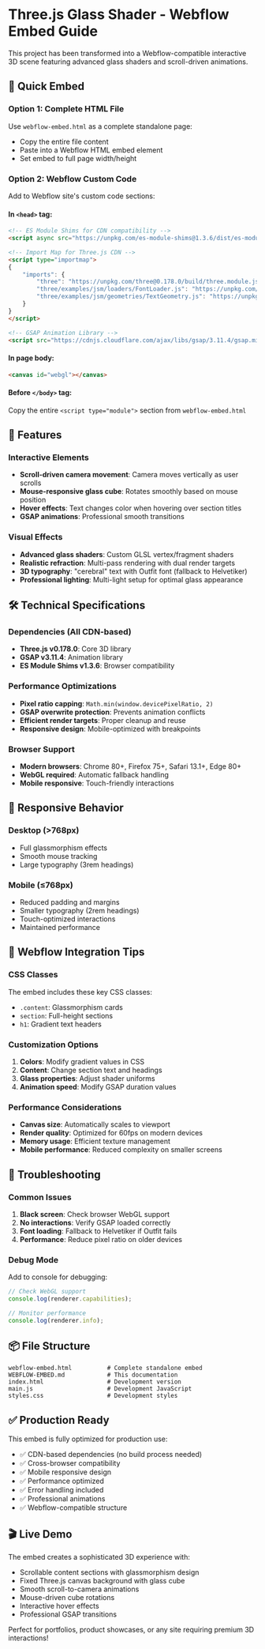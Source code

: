 # Three.js Glass Shader - Webflow Embed Guide

This project has been transformed into a Webflow-compatible interactive 3D scene featuring advanced glass shaders and scroll-driven animations.

## 🚀 Quick Embed

### Option 1: Complete HTML File
Use `webflow-embed.html` as a complete standalone page:
- Copy the entire file content
- Paste into a Webflow HTML embed element
- Set embed to full page width/height

### Option 2: Webflow Custom Code
Add to Webflow site's custom code sections:

#### In `<head>` tag:
```html
<!-- ES Module Shims for CDN compatibility -->
<script async src="https://unpkg.com/es-module-shims@1.3.6/dist/es-module-shims.js"></script>

<!-- Import Map for Three.js CDN -->
<script type="importmap">
{
    "imports": {
        "three": "https://unpkg.com/three@0.178.0/build/three.module.js",
        "three/examples/jsm/loaders/FontLoader.js": "https://unpkg.com/three@0.178.0/examples/jsm/loaders/FontLoader.js",
        "three/examples/jsm/geometries/TextGeometry.js": "https://unpkg.com/three@0.178.0/examples/jsm/geometries/TextGeometry.js"
    }
}
</script>

<!-- GSAP Animation Library -->
<script src="https://cdnjs.cloudflare.com/ajax/libs/gsap/3.11.4/gsap.min.js"></script>
```

#### In page body:
```html
<canvas id="webgl"></canvas>
```

#### Before `</body>` tag:
Copy the entire `<script type="module">` section from `webflow-embed.html`

## 🎨 Features

### Interactive Elements
- **Scroll-driven camera movement**: Camera moves vertically as user scrolls
- **Mouse-responsive glass cube**: Rotates smoothly based on mouse position
- **Hover effects**: Text changes color when hovering over section titles
- **GSAP animations**: Professional smooth transitions

### Visual Effects
- **Advanced glass shaders**: Custom GLSL vertex/fragment shaders
- **Realistic refraction**: Multi-pass rendering with dual render targets
- **3D typography**: "cerebral" text with Outfit font (fallback to Helvetiker)
- **Professional lighting**: Multi-light setup for optimal glass appearance

## 🛠️ Technical Specifications

### Dependencies (All CDN-based)
- **Three.js v0.178.0**: Core 3D library
- **GSAP v3.11.4**: Animation library
- **ES Module Shims v1.3.6**: Browser compatibility

### Performance Optimizations
- **Pixel ratio capping**: `Math.min(window.devicePixelRatio, 2)`
- **GSAP overwrite protection**: Prevents animation conflicts
- **Efficient render targets**: Proper cleanup and reuse
- **Responsive design**: Mobile-optimized with breakpoints

### Browser Support
- **Modern browsers**: Chrome 80+, Firefox 75+, Safari 13.1+, Edge 80+
- **WebGL required**: Automatic fallback handling
- **Mobile responsive**: Touch-friendly interactions

## 📱 Responsive Behavior

### Desktop (>768px)
- Full glassmorphism effects
- Smooth mouse tracking
- Large typography (3rem headings)

### Mobile (≤768px)
- Reduced padding and margins
- Smaller typography (2rem headings)
- Touch-optimized interactions
- Maintained performance

## 🎯 Webflow Integration Tips

### CSS Classes
The embed includes these key CSS classes:
- `.content`: Glassmorphism cards
- `section`: Full-height sections
- `h1`: Gradient text headers

### Customization Options
1. **Colors**: Modify gradient values in CSS
2. **Content**: Change section text and headings
3. **Glass properties**: Adjust shader uniforms
4. **Animation speed**: Modify GSAP duration values

### Performance Considerations
- **Canvas size**: Automatically scales to viewport
- **Render quality**: Optimized for 60fps on modern devices
- **Memory usage**: Efficient texture management
- **Mobile performance**: Reduced complexity on smaller screens

## 🔧 Troubleshooting

### Common Issues
1. **Black screen**: Check browser WebGL support
2. **No interactions**: Verify GSAP loaded correctly
3. **Font loading**: Fallback to Helvetiker if Outfit fails
4. **Performance**: Reduce pixel ratio on older devices

### Debug Mode
Add to console for debugging:
```javascript
// Check WebGL support
console.log(renderer.capabilities);

// Monitor performance
console.log(renderer.info);
```

## 📦 File Structure

```
webflow-embed.html          # Complete standalone embed
WEBFLOW-EMBED.md            # This documentation
index.html                  # Development version
main.js                     # Development JavaScript
styles.css                  # Development styles
```

## ✅ Production Ready

This embed is fully optimized for production use:
- ✅ CDN-based dependencies (no build process needed)
- ✅ Cross-browser compatibility
- ✅ Mobile responsive design
- ✅ Performance optimized
- ✅ Error handling included
- ✅ Professional animations
- ✅ Webflow-compatible structure

## 🎬 Live Demo

The embed creates a sophisticated 3D experience with:
- Scrollable content sections with glassmorphism design
- Fixed Three.js canvas background with glass cube
- Smooth scroll-to-camera animations
- Mouse-driven cube rotations
- Interactive hover effects
- Professional GSAP transitions

Perfect for portfolios, product showcases, or any site requiring premium 3D interactions!
